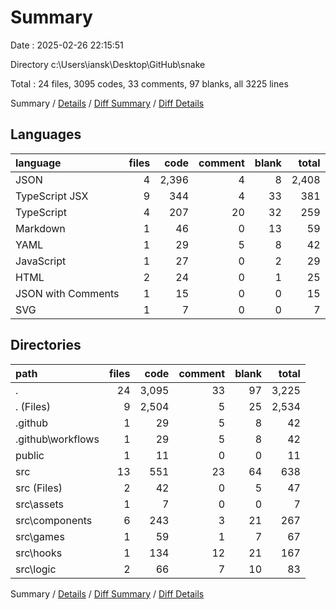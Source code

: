 # Summary

Date : 2025-02-26 22:15:51

Directory c:\\Users\\iansk\\Desktop\\GitHub\\snake

Total : 24 files,  3095 codes, 33 comments, 97 blanks, all 3225 lines

Summary / [Details](details.md) / [Diff Summary](diff.md) / [Diff Details](diff-details.md)

## Languages
| language | files | code | comment | blank | total |
| :--- | ---: | ---: | ---: | ---: | ---: |
| JSON | 4 | 2,396 | 4 | 8 | 2,408 |
| TypeScript JSX | 9 | 344 | 4 | 33 | 381 |
| TypeScript | 4 | 207 | 20 | 32 | 259 |
| Markdown | 1 | 46 | 0 | 13 | 59 |
| YAML | 1 | 29 | 5 | 8 | 42 |
| JavaScript | 1 | 27 | 0 | 2 | 29 |
| HTML | 2 | 24 | 0 | 1 | 25 |
| JSON with Comments | 1 | 15 | 0 | 0 | 15 |
| SVG | 1 | 7 | 0 | 0 | 7 |

## Directories
| path | files | code | comment | blank | total |
| :--- | ---: | ---: | ---: | ---: | ---: |
| . | 24 | 3,095 | 33 | 97 | 3,225 |
| . (Files) | 9 | 2,504 | 5 | 25 | 2,534 |
| .github | 1 | 29 | 5 | 8 | 42 |
| .github\\workflows | 1 | 29 | 5 | 8 | 42 |
| public | 1 | 11 | 0 | 0 | 11 |
| src | 13 | 551 | 23 | 64 | 638 |
| src (Files) | 2 | 42 | 0 | 5 | 47 |
| src\\assets | 1 | 7 | 0 | 0 | 7 |
| src\\components | 6 | 243 | 3 | 21 | 267 |
| src\\games | 1 | 59 | 1 | 7 | 67 |
| src\\hooks | 1 | 134 | 12 | 21 | 167 |
| src\\logic | 2 | 66 | 7 | 10 | 83 |

Summary / [Details](details.md) / [Diff Summary](diff.md) / [Diff Details](diff-details.md)